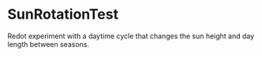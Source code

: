 # SunRotationTest
Redot experiment with a daytime cycle that changes the sun height and day length between seasons.
